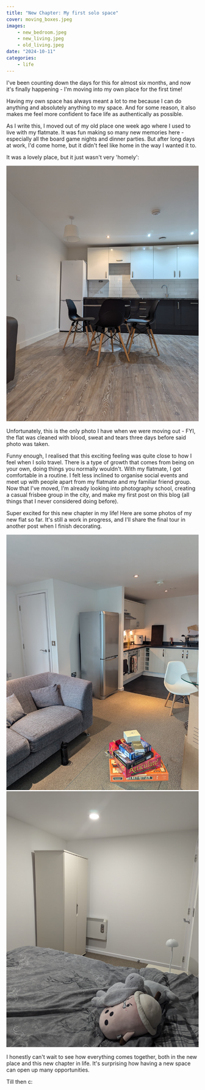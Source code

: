 ```yaml
---
title: "New Chapter: My first solo space"
cover: moving_boxes.jpeg
images: 
    - new_bedroom.jpeg
    - new_living.jpeg
    - old_living.jpeg
date: "2024-10-11"
categories:
    - life
---
```


I've been counting down the days for this for almost six months, and now it's finally happening - I'm moving into my own place for the first time!

Having my own space has always meant a lot to me because I can do anything and absolutely anything to my space. And for some reason, it also makes me feel more confident to face life as authentically as possible.

As I write this, I moved out of my old place one week ago where I used to live with my flatmate. It was fun making so many new memories here - especially all the board game nights and dinner parties. But after long days at work, I'd come home, but it didn't feel like home in the way I wanted it to.

It was a lovely place, but it just wasn't very 'homely':


![My old flat!](old_living.jpeg)

Unfortunately, this is the only photo I have when we were moving out - FYI, the flat was cleaned with blood, sweat and tears three days before said photo was taken.

Funny enough, I realised that this exciting feeling was quite close to how I feel when I solo travel. There is a type of growth that comes from being on your own, doing things you normally wouldn't. With my flatmate, I got comfortable in a routine. I felt less inclined to organise social events and meet up with people apart from my flatmate and my familiar friend group. Now that I've moved, I'm already looking into photography school, creating a casual frisbee group in the city, and make my first post on this blog (all things that I never considered doing before).

Super excited for this new chapter in my life! Here are some photos of my new flat so far. It's still a work in progress, and I'll share the final tour in another post when I finish decorating.

![My new living room!](new_living.jpeg)
![And my new bedroom.](new_bedroom.jpeg)

I honestly can't wait to see how everything comes together, both in the new place and this new chapter in life. It's surprising how having a new space can open up many opportunities. 

Till then c:

